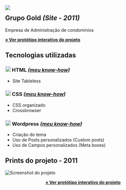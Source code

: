 

<img src="http://velameweb.com.br/git/config/images/monitor-with-margin.png" align="left" />


<h2>Grupo Gold <em>(Site - 2011)</em></h2>

<p>Empresa de Administração de condomínios</p>

<p>
  <a href="http://velameweb.com.br/projetos-sites/grupo-gold-2011/" target="_blank">
    <strong>» Ver protótipo interativo do projeto</strong>
  </a>
</p>

<h2>Tecnologias utilizadas</h2>

<h3><img src="http://velameweb.com.br/git/config/images/html-icon.png" alt="HTML ícone" height="18px" /> HTML <em>(<a href="https://github.com/tarcisovelame/meu-cv/tree/master/html" target="_blank">meu know-how</a>)</em></h3>
<ul>
    <li>Site Tableless</li>
</ul>

<h3><img src="http://velameweb.com.br/git/config/images/css-icon.png" alt="CSS ícone" height="18px" /> CSS <em>(<a href="https://github.com/tarcisovelame/meu-cv/tree/master/css" target="_blank">meu know-how</a>)</em></h3>
<ul>
    <li>CSS organizado</li>
    <li>Crossbrowser</li>
</ul>

<h3><img src="http://velameweb.com.br/git/config/images/wordpress-icon.png" alt="Wordpress ícone" height="18px" /> Wordpress <em>(<a href="https://github.com/tarcisovelame/meu-cv/tree/master/wordpress" target="_blank">meu know-how</a>)</em></h3>
<ul>
    <li>Criação do tema</li>
    <li>Uso de Posts personalizados (Custom posts)</li>
    <li>Uso de Campos personalizados (Meta boxes)</li>
</ul>

<h2>Prints do projeto - 2011</h2>

<img src="http://velameweb.com.br/projetos-sites/grupo-gold-2011/screenshot.jpg" alt="Screenshot do projeto">

<p align="center">
  <a href="http://velameweb.com.br/projetos-sites/grupo-gold-2011/" target="_blank">
    <strong>» Ver protótipo interativo do projeto</strong>
  </a>
</p>